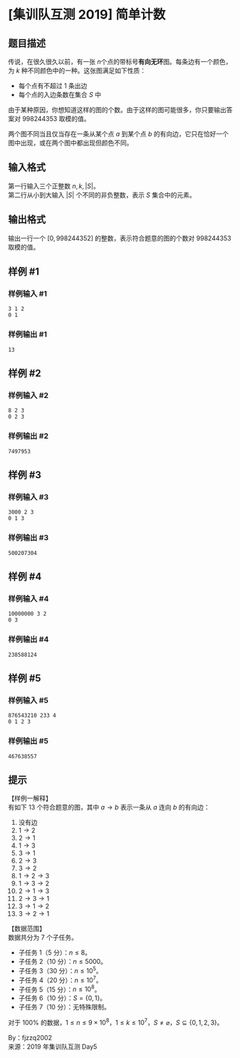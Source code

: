 # [集训队互测 2019] 简单计数

## 题目描述

传说，在很久很久以前，有一张 $n​$ 个点的带标号**有向无环**图。每条边有一个颜色，为 $k$ 种不同颜色中的一种。这张图满足如下性质：

- 每个点有不超过 $1$ 条出边  
- 每个点的入边条数在集合 $S$ 中

由于某种原因，你想知道这样的图的个数。由于这样的图可能很多，你只要输出答案对 $998244353​$ 取模的值。

两个图不同当且仅当存在一条从某个点 $a$ 到某个点 $b$ 的有向边，它只在恰好一个图中出现，或在两个图中都出现但颜色不同。

## 输入格式

第一行输入三个正整数 $n, k, |S|$。  
第二行从小到大输入 $|S|$ 个不同的非负整数，表示 $S$ 集合中的元素。

## 输出格式

输出一行一个 $[0,998244352]$ 的整数，表示符合题意的图的个数对 $998244353​$ 取模的值。

## 样例 #1

### 样例输入 #1
```
3 1 2
0 1
```

### 样例输出 #1

```
13
```

## 样例 #2

### 样例输入 #2
```
8 2 3
0 2 3
```

### 样例输出 #2

```
7497953
```

## 样例 #3

### 样例输入 #3
```
3000 2 3
0 1 3
```

### 样例输出 #3

```
500207304
```

## 样例 #4

### 样例输入 #4
```
10000000 3 2
0 3
```

### 样例输出 #4

```
238588124
```

## 样例 #5

### 样例输入 #5
```
876543210 233 4
0 1 2 3
```

### 样例输出 #5

```
467638557
```

## 提示

【样例一解释】  
有如下 $13$ 个符合题意的图，其中 $a \to b$ 表示一条从 $a$ 连向 $b$ 的有向边：

1. 没有边
2. $1 \to 2$
3. $2 \to 1$
4. $1 \to3$
5. $3 \to 1$
6. $2 \to 3$
7. $3 \to 2$
8. $1 \to 2 \to 3$
9. $1 \to 3 \to 2$
10. $2 \to 1 \to 3$
11. $2 \to 3 \to 1$
12. $3 \to 1 \to 2$
13. $3 \to 2 \to 1$

【数据范围】  
数据共分为 $7$ 个子任务。

- 子任务 $1$（$5$ 分）：$n \leq 8$。
- 子任务 $2$（$10$ 分）：$n \leq 5000$。
- 子任务 $3$（$30$ 分）：$n \leq 10^5$。
- 子任务 $4$（$20$ 分）：$n \leq 10^7$。
- 子任务 $5$（$15$ 分）：$n \leq 10^8$。
- 子任务 $6$（$10$ 分）：$S=\{0,1\}$。
- 子任务 $7$（$10$ 分）：无特殊限制。

对于 $100\%$ 的数据，$1 \le n \le 9 \times 10^8​$，$1 \le k \le 10^7$，$S \neq \varnothing$，$S \subseteq \{0,1,2,3\}$。 

By：fjzzq2002  
来源：2019 年集训队互测 Day5
